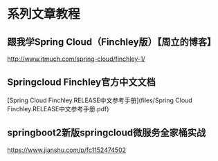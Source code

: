 
# 系列文章教程


## 跟我学Spring Cloud（Finchley版）【周立的博客】
http://www.itmuch.com/spring-cloud/finchley-1/

## Springcloud Finchley官方中文文档
[Spring Cloud Finchley.RELEASE中文参考手册](files/Spring Cloud Finchley.RELEASE中文参考手册.pdf)


## springboot2新版springcloud微服务全家桶实战

https://www.jianshu.com/p/fc1152474502
